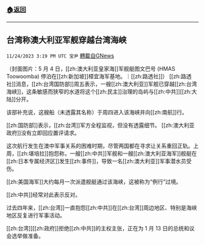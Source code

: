 ###  [:house:返回](README.md)
---


## 台湾称澳大利亚军舰穿越台湾海峡
`11/24/2023 3:19 PM UTC 宝尹` [轉載自GNews](https://gnews.org/articles/2033615)

（封面图片：5 月 4 日，[[zh:澳大利亚皇家海]]军舰艇图文巴号 (HMAS Toowoomba) 停泊在[[zh:新加坡]]樟宜海军基地。｜[[zh:路透社]]）
[[zh:路透社]]消息，[[zh:台湾国防部]]周五表示，一艘[[zh:澳大利亚]]军舰已穿越[[zh:台湾海峡]]，这条敏感而狭窄的水道将这个[[zh:民主]]治理的岛屿与[[zh:中共]][[zh:大陆]]分开。

该部补充说，这艘船（未透露其名称）于周四进入该海峡并向[[zh:南航]]行。

[[zh:国防部]]表示，[[zh:台湾]]军方全程监视，但没有透露细节。
[[zh:澳大利亚政府]]没有立即回应置评请求。

这次航行发生在澳中军事关系的困难时期，尽管两国都在寻求让关系重回正轨。上周，[[zh:堪培拉]]抱怨称，一艘[[zh:中共]]军舰和一艘[[zh:澳大利亚海军]]舰艇在[[zh:日本专属经济区]]发生[[zh:事件]]，导致一名[[zh:澳大利亚]]军事潜水员受伤。

[[zh:美国海军]]大约每月一次派遣舰艇通过该海峡，这被称为“例行”过境。

[[zh:中共]]经常对此表示反对。

过去四年来，[[zh:台湾]]一直抱怨[[zh:中共]]在[[zh:台湾]]周边地区、特别是海峡地区反复进行军事活动。

[[zh:台湾]][[zh:政府]]拒绝[[zh:中共]]的主权主张，正在为 1 月 13 日的总统和议会选举做准备。

